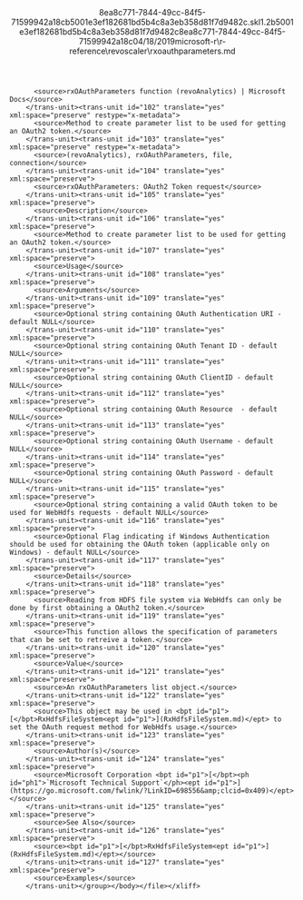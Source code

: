 <?xml version="1.0"?><xliff version="1.2" xmlns="urn:oasis:names:tc:xliff:document:1.2" xmlns:xsi="http://www.w3.org/2001/XMLSchema-instance" xsi:schemaLocation="urn:oasis:names:tc:xliff:document:1.2 xliff-core-1.2-transitional.xsd"><file datatype="xml" original="rxoauthparameters.md" source-language="en-US" target-language="en-US"><header><tool tool-id="mdxliff" tool-name="mdxliff" tool-version="1.0-d1654b2" tool-company="Microsoft" /><xliffext:skl_file_name xmlns:xliffext="urn:microsoft:content:schema:xliffextensions">8ea8c771-7844-49cc-84f5-71599942a18cb5001e3ef182681bd5b4c8a3eb358d81f7d9482c.skl</xliffext:skl_file_name><xliffext:version xmlns:xliffext="urn:microsoft:content:schema:xliffextensions">1.2</xliffext:version><xliffext:ms.openlocfilehash xmlns:xliffext="urn:microsoft:content:schema:xliffextensions">b5001e3ef182681bd5b4c8a3eb358d81f7d9482c</xliffext:ms.openlocfilehash><xliffext:ms.sourcegitcommit xmlns:xliffext="urn:microsoft:content:schema:xliffextensions">8ea8c771-7844-49cc-84f5-71599942a18c</xliffext:ms.sourcegitcommit><xliffext:ms.lasthandoff xmlns:xliffext="urn:microsoft:content:schema:xliffextensions">04/18/2019</xliffext:ms.lasthandoff><xliffext:ms.openlocfilepath xmlns:xliffext="urn:microsoft:content:schema:xliffextensions">microsoft-r\r-reference\revoscaler\rxoauthparameters.md</xliffext:ms.openlocfilepath></header><body><group id="content" extype="content"><trans-unit id="101" translate="yes" xml:space="preserve" restype="x-metadata">
          <source>rxOAuthParameters function (revoAnalytics) | Microsoft Docs</source>
        </trans-unit><trans-unit id="102" translate="yes" xml:space="preserve" restype="x-metadata">
          <source>Method to create parameter list to be used for getting an OAuth2 token.</source>
        </trans-unit><trans-unit id="103" translate="yes" xml:space="preserve" restype="x-metadata">
          <source>(revoAnalytics), rxOAuthParameters, file, connection</source>
        </trans-unit><trans-unit id="104" translate="yes" xml:space="preserve">
          <source>rxOAuthParameters: OAuth2 Token request</source>
        </trans-unit><trans-unit id="105" translate="yes" xml:space="preserve">
          <source>Description</source>
        </trans-unit><trans-unit id="106" translate="yes" xml:space="preserve">
          <source>Method to create parameter list to be used for getting an OAuth2 token.</source>
        </trans-unit><trans-unit id="107" translate="yes" xml:space="preserve">
          <source>Usage</source>
        </trans-unit><trans-unit id="108" translate="yes" xml:space="preserve">
          <source>Arguments</source>
        </trans-unit><trans-unit id="109" translate="yes" xml:space="preserve">
          <source>Optional string containing OAuth Authentication URI - default NULL</source>
        </trans-unit><trans-unit id="110" translate="yes" xml:space="preserve">
          <source>Optional string containing OAuth Tenant ID - default NULL</source>
        </trans-unit><trans-unit id="111" translate="yes" xml:space="preserve">
          <source>Optional string containing OAuth ClientID - default NULL</source>
        </trans-unit><trans-unit id="112" translate="yes" xml:space="preserve">
          <source>Optional string containing OAuth Resource  - default NULL</source>
        </trans-unit><trans-unit id="113" translate="yes" xml:space="preserve">
          <source>Optional string containing OAuth Username - default NULL</source>
        </trans-unit><trans-unit id="114" translate="yes" xml:space="preserve">
          <source>Optional string containing OAuth Password - default NULL</source>
        </trans-unit><trans-unit id="115" translate="yes" xml:space="preserve">
          <source>Optional string containing a valid OAuth token to be used for WebHdfs requests - default NULL</source>
        </trans-unit><trans-unit id="116" translate="yes" xml:space="preserve">
          <source>Optional Flag indicating if Windows Authentication should be used for obtaining the OAuth token (applicable only on Windows) - default NULL</source>
        </trans-unit><trans-unit id="117" translate="yes" xml:space="preserve">
          <source>Details</source>
        </trans-unit><trans-unit id="118" translate="yes" xml:space="preserve">
          <source>Reading from HDFS file system via WebHdfs can only be done by first obtaining a OAuth2 token.</source>
        </trans-unit><trans-unit id="119" translate="yes" xml:space="preserve">
          <source>This function allows the specification of parameters that can be set to retreive a token.</source>
        </trans-unit><trans-unit id="120" translate="yes" xml:space="preserve">
          <source>Value</source>
        </trans-unit><trans-unit id="121" translate="yes" xml:space="preserve">
          <source>An rxOAuthParameters list object.</source>
        </trans-unit><trans-unit id="122" translate="yes" xml:space="preserve">
          <source>This object may be used in <bpt id="p1">[</bpt>RxHdfsFileSystem<ept id="p1">](RxHdfsFileSystem.md)</ept> to set the OAuth request method for WebHdfs usage.</source>
        </trans-unit><trans-unit id="123" translate="yes" xml:space="preserve">
          <source>Author(s)</source>
        </trans-unit><trans-unit id="124" translate="yes" xml:space="preserve">
          <source>Microsoft Corporation <bpt id="p1">[</bpt><ph id="ph1">`Microsoft Technical Support`</ph><ept id="p1">](https://go.microsoft.com/fwlink/?LinkID=698556&amp;clcid=0x409)</ept></source>
        </trans-unit><trans-unit id="125" translate="yes" xml:space="preserve">
          <source>See Also</source>
        </trans-unit><trans-unit id="126" translate="yes" xml:space="preserve">
          <source><bpt id="p1">[</bpt>RxHdfsFileSystem<ept id="p1">](RxHdfsFileSystem.md)</ept></source>
        </trans-unit><trans-unit id="127" translate="yes" xml:space="preserve">
          <source>Examples</source>
        </trans-unit></group></body></file></xliff>